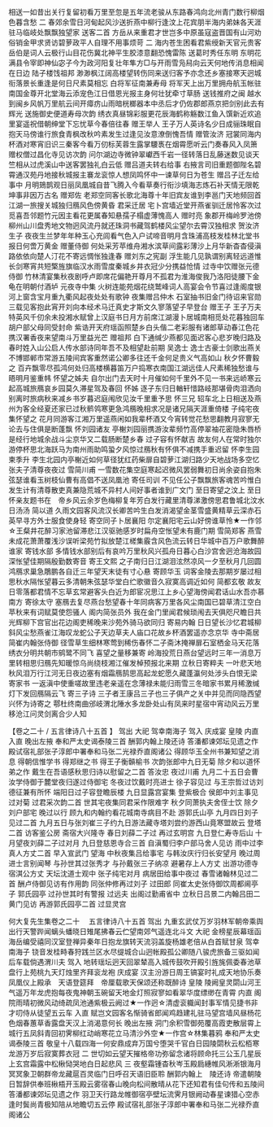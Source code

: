 <!-- { "loadSidebar": true } -->
相送一如昔出关行复留初看万里至忽是五年流老骏从东路春鸿向北州青门数行柳烟色暮含愁
二 春郊余雪日河甸起风沙送折燕中柳行逢汶上花宾朋半海内弟妹各天涯驻马临岐处飘飘独望家
送客二首
方岳从来重君才世岂多中原虽寇盗晋国有山河劝俗销金甲求贤访碧萝政平人自理不用事烦苛
二 海内苍生困看君紫绶新天官元贵客岳伯是词人云极行山目花伤冀北神平生胶漆意翻恐愧雷陈
送葛时秀任东明
东明花满县令宰即神仙宓子今为政河阳复壮年隼方□与开雨雪凫舄向云天何地传消息相闻在日边
陆子楼饯祖邦
渺渺枫江阔高楼望转伤同来送归客予亦念还乡塞接寒天迥城衔落景长重逢是何日尺素莫相忘
白将军征南兼寿母
将军天上出万里拥舟航玉帐驻南国金尊开北堂海云添宠色江日借恩光报主身何壮犹牵寸草肠
送钱推府之闽
越水到闽乡风帆万里航云间开瘴疠山雨暗桄榔器本中丞后才仍佐郡郎燕京把剑别此去有辉光
送施御史便道寿母次韵
绣衣真昼锦彩服更花辰海鹤称觞数江鱼入馔新近欢追里宴遥祝借朝绅堂下忘忧草今春倍往春
赠王举人
王子万人英诗名少日成骊珠眠自抱天马傍谁行旅食青枫改秋吟素发生过逢见汝意潦倒愧吾情
赠管汝济
冠裳同海内杯酒对寒宵旧识三秦客今看万仞标芙蓉生露掌騕褭在烟霄愿听云门奏春风入凤箫
赠权僧过昌化寺见访次韵
问尔湖边寺微钟翠巘西千岩一径转落日乱藤迷数见谈天竺相从过虎溪山中送客罢独礼白云低
赠吕道夫转右给事
右掖言司旧重题御陛名碧霄通汉苑丹地接秋城报主褰龙衮惊人想凤鸣怀中一谏草何日为苍生
赠吕子迁左给事中
月明鳷鹊观日丽凤凰城自昔飞腾入今看草奏行衔沙填海志炼石补天情无限乾坤事非因万古名
赠郑佐 
老郑空同客长歌北海尊十年旧宾友谁到李邕门天地频回首江湖一旅搜关城独归鴈风色傍黄昏
君采迁居
宅卜宫墙近堂开燕雀驯迁居怜客次过觅喜吾邻题竹元因主看花更属春知悬孺子榻虚薄愧高人
赠时亮 
象郡开梅岭罗池傍柳州山川盘秀地文物迥风流丹就还珠洞书藏驾鹤楼风尘望尔去霄汉独相求
贺汝济生子 
夜夜生兰梦年年种玉心充闾看气色入户试啼音明月含珠浦高枝发桂林北堂书报日何啻万黄金
赠董侍御
何处采芳苹维舟湘水滨草间露彩薄沙上月华新杳杳侵滇路依依向楚人汀花不寄远惆怅独逢春
赠刘东之宪副
浮生能几见孰谓别离轻远道惟长剑寒宵共短檠旌旗临汉水雨雪度秦城乡井衣冠少分携益怆情
过寺中饮赠张元德侍御
竹林清宴集秋夜剧呼卢即席花偏艳开尊月不孤君为淮海俊我乃洛阳徒腰下金龟在明朝付酒垆
元夜寺中集 
火树连能苑烟花绕鹫峰词人高宴会令节喜过逢阁度银河上窗含宝月重九衢风起夜处处有歌钟
夜集赠吕仲木
石室抽书旧金门待诏来官勋三载见客抱此宵开刘向本经术马迁真史才斯文久寥落望子早登台
赠王子 
王子万夫特英风千仞余未投湘水赋曾上汉庭书日月方前席江湖漫卜居城南相觅处花暮独回车
胡户部父母同受封命
紫诰开天府瑶函照楚乡白头偕二老彩服有诸郎草动春江色花携汉署香夜来望南斗万里益光芒
赠祖邦 
白下通缄少燕都见面迟客心悲岁晚归路及春时姓入山公启人传水部诗同年吾不及相望赴前期
吴逸士 
逸士古豪士剑歌出燕关不博邯郸市常游五陵间宾客重然诺公卿多往还千金何足贵义气高如山
秋夕怀曹毅之
百卉飘零尽孤鸿何处归高楼横暮笛万户捣寒衣南国江湖远佳人尺素稀独愁谁与晤明月鉴重帏
怀望之姊夫 
自尔出门去天时十月催如何千里外不见一书来远峤寒云起高城旅鴈哀乡园莫久滞星驾及春回
怀姊
逐子东归日輶轩惜路岐那堪骨肉泪洒向别离时旅病秋来减乡书岁暮迟庭闱欣见汝千里重予思
怀三兄 
轺车北上日相送及燕州为客全经夏还家已过秋鹡鸰寒更急鸿鴈晚相求况是诸兄隔天涯重倚楼
子纯宅夜集怀望之
花月同游客江湘万里遥燕闲如我辈杯酒又今宵转觉花愁思翻教月寂寥无论去与住俱是断蓬飘
怀刘园诸友
亭榭刘园丽携游汝辈频竹高停翠袖花密隐朱唇桥是经行地城余战斗尘京华又二载肠断楚乡春
过子容有怀献吉
故友何人在常时独尔游停杯思北海跃马为南州雨助鸣蛩夕风惊过鴈秋有怀俱不减携手重迟留
怀李生园柬季升
李生北园内亭榭近如何草径犹红药柴扉自碧萝江湖归路少天地战场多空忆张夫子清尊夜夜过
雪简川甫
一雪数花集空庭寒起迟微风罢弱舞初日尚余姿自抱朱弦瑟谁看玉树枝仙曹有高倡不送凤凰池
寄任司训
不见任公子飘飘旅客魂苦吟惟白发生计有清尊散吏真兼隐荒城不异村人间好事者谁到广文门
至日寄望之汶上
至日怀亲友题书在　帝乡风云余岁色梅柳复年芳白发行藏里清尊涕激傍思君鲁城北汶水日汤汤
简以道 
久雨文园客风流汉长卿苦吟生白发消渴望金茎雪盛黄精草云深赤石英早寻方外士服食使身轻
寄空同子卜居襄阳
尔定襄阳宅云山好傍谁草怜★一作邻☆王粲井花醉习家池留滞悲江汉驱驰感岁时扁舟空怅望未有鹿门期
雪简郑客
燕雪未成花萧萧覆浅沙误听梁苑竹拟放楚江槎集霰含风色流云转日华城中百万户歌舞醉谁家
寄钱水部
多情钱水部别后有哀吟万里秋风兴孤舟日暮心白沙宫舍迥沧海故园深怅望佳期隔殷勤数寄音
寄王文熙
之子南归日江湖泪泫然凉风一夕至秋月几回圆鸿鴈求巢急鵰鹏各自迁三年望天末徒有寸心悬 
寄顾华玉
词客金陵去那期岁屡过相思秋水隔怅望暮云多清朝朱弦瑟华堂白纻歌徽音久寂寞高调近如何
简都玄敬
故友日零落都君情不忘草玄常避客头白近为郎宦况思江上乡心望海傍闻君话山水吾亦慕南方
寄徐太守
塞鴈去复尽燕台愁望春十年同病客万里各风尘南国已碧草清江空白苹秋来有词赋莫使怨骚人
阁内简张员外
我在金门里闻君候琐闱去天俱咫尺瞻日共光辉柳下宫官出花边阁吏稀晚来沙苑外骑马欲同归
寄易内翰
日日望长沙忆君城柳斜风尘愁燕雀江海叹龙蛇公子天边草夫人庙口花故乡杯酒罢遥亦念京华
寺中斋居简崔内翰张侍御
径雪草生细林寒莺到稀伤春怀二子斋沐掩禅扉石室栖金马天花落绣衣分明共朝市鹓鹭不同飞
喜望之量移兼寄
岭海投荒日燕台望远时三年一消息万里转相思归鴈先知暖惊乌尚绕枝湘江催发棹预报北来期
立秋日寄粹夫
一叶悲天地秋风泪万行江河无日夜边塞有烟霜鴈鹄思高起龙蛇愿久藏蓬瀛何处涉头白恨无梁
寄家书 
一返滇中使重嗟故里违老亲遥在念薄禄未能归雨雪三冬暗家书累月稀激缄灯下发回鴈隔云飞
寄三子诗
三子者王康吕三子也三子俱产之关中并见而同隐西望兴怀为诗寄之
鄠杜终南曲邠岐渭北陲水多龙卧处山有凤来时星宿中宵动风云万里移沧江问灵剑离合少人知

【卷之二十 / 五言律诗八十五首 】 
驾出 
大祀 
驾幸南海子
驾入 
庆成宴
皇陵 
内直 
入直 
晚出左掖 
奉和严太史谒泰陵三首 
酬郭内翰上陵还诗 
答潘都谏郊坛见遗之作 
殿试宿礼部张子淳郎中署奉和马张二光禄乔直阁诸公
得顾华玉全州书兼知望之消息
得朝信惟学书 
得郑继之书
得王子衡贑榆书
次韵张郎中九日无菊
除夕和以道怀弟之作
戴生在吾语感秋思归诗以慰留之二首 
答汝忠
夜过川甫 
九月二十五日会曹汝学侍御于麓堂夜归遂过侍御宅 
冬夜过饮戴时亮进士
徐子容见过
与王宗哲过访刘德征兼有所怀
端阳日过子容登瞻辰楼 
九日显露宫宴集
登紫极合 
侯郎中刘主事见过对菊 
过君采次韵二首
世其宅夜集同君采作限难字 
秋夕同萧执夫舍侄士饮 
除夕刘户部宅 
晚过以行 
顾九和内翰约看花城南寺病目不赴
游郭氏山亭
九月四日刘子见过二首 
九月五日与张刘崔三子约九日游法藏寺塔刘尝约游西山竟寒盟故云
登塔二首 
访客鉴公房
斋宿大兴隆寺 
春日刘薛二子过
再过玄明宫
九日登仁寿寺后山 
十月望夜刘薛二子过对月
九日登慈恩寺合三首
自滇蜀归李户部马舍人见访 
雨中过李真人方丈二首 
早入宣武门
望海 
中秋夜集吕给事宅 
与韩汝庆行归长安望月 
晚过周进士言别闻琴
与孙世其过张秀才 
与孙戴张三子纳凉 
避暑存上人方丈
出游功德寺
宿淇公方丈
天坛沈道士观中
张子纯宅对月 
病居田给事中夜过 
春雪诸翰林见过二首
酬卢侍御见访有作用韵 
同张仲修再过刘子 
过田郎
同崔太史张侍御饮周都阃亭子
郭氏园亭 
过孙世其时有警报 
过远夫
出阁过勤甫省中
立秋日吕景二内翰吕田二黄门见访
再游郭氏园亭二首 
过显灵宫

何大复先生集卷之二十 　五言律诗八十五首
驾出
九重玄武仗万岁羽林军朝帝乘舆出行天警跸闻螭头蟠晓日雉尾拂春云伫望南郊气遥连北斗文
大祀
金榜星辰幕瑶函海岳编受禧同汉室登禅异秦年日抱龙旗转天流羽盖旋杨雄老倍从白首赋甘泉
驾幸南海子 
铙音发桂畤春狩践兰区水尽缇城合山迥帐殿孤公卿随八骏虎旅备三驱如闻后车载倘遇渭川夫
驾入
地转瑶坛迥天回翠辇高入城传鼓吹开殿引旌旄佩委春池草盘行上苑桃九天灯烛里齐拜衮龙袍
庆成宴 
汉主汾游日周王镐宴时礼成天地协乐奏凤凰仪上殿承　天语登筵拜　帝厘载歌天保颂还称既醉诗
皇陵
陵阙皇灵閟山河王气遥万年龙虎抱每夜鬼神朝玉碗留天地金灯照寂寥如看翠华度缥缈在青霄
内直
阁院雨晴初微风动绮疏凤池通紫极云阙过★一作迥☆清虚衮軄闻封事军情见捷书非才叨侍从徒望五云车
入直
赋岂文园客名惭骑省郎闻鸡趋建礼驻马望宫墙风昼杨花色烟春蕙草香露盘天汉上消渴意何长
晚出左掖
洞门余积雪御苑覆高霞吏散层霄上城行五凤斜青回初霁柳红动峭寒花立马清沙外空★一作宫☆林集暮鸦
奉和严太史谒泰陵三首
敬皇十八载四海一何安鼎成弃万国兮堕哭千官白日园陵閟秋云松栢寒龙游万岁后寂寞葬衣冠
二 世切如云望天摧格帝功弥留念诸将顾命托三公玉几星辰上玄宫霜露中松楸恸哭地白日起悲风
三 夜壑霜锺杳秋岑玉殿扃繐帷风淅淅银海月冥冥象卫朝群帝龙藏扈百灵临门日呼召天语旧臣聆
酬郭内翰上　陵还诗
帝遣朝陵日暂辞供奉班楸梧开玉殿云雾宿春山晚向松间散晴从花下还知君有佳句传和五陵间
答潘都谏郊坛见遗之作
羽卫天行路龙帷御宿亭壁坛流霁月银阙动春星谏猎心空赤逢时鬓尚青极知陪从地瞻切五云停
殿试宿礼部张子淳郎中署奉和马张二光禄乔直阁诸公
